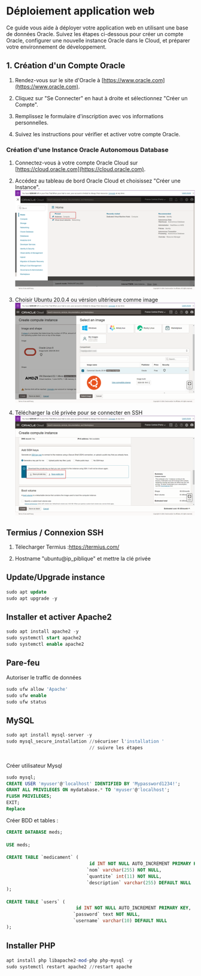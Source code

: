 # Déploiement application web

Ce guide vous aide à déployer votre application web en utilisant 
une base de données Oracle. Suivez les étapes ci-dessous pour créer un 
compte Oracle, configurer une nouvelle instance Oracle dans le Cloud, et préparer votre environnement de développement.

## 1. Création d'un Compte Oracle

1. Rendez-vous sur le site d'Oracle à [https://www.oracle.com](https://www.oracle.com).


2. Cliquez sur "Se Connecter" en haut à droite et sélectionnez "Créer un Compte".


3. Remplissez le formulaire d'inscription avec vos informations personnelles.


4. Suivez les instructions pour vérifier et activer votre compte Oracle.


### Création d'une Instance Oracle Autonomous Database

1. Connectez-vous à votre compte Oracle Cloud sur [https://cloud.oracle.com](https://cloud.oracle.com).

2. Accédez au tableau de bord Oracle Cloud et choisissez "Créer une Instance".
![image](doc_img/2024-07-18_12h20_33.png)

3. Choisir Ubuntu 20.0.4 ou vérsion ultérieure comme image
![image](doc_img/2024-07-18_12h22_12.png)

4. Télécharger la clé privée pour se connecter en SSH
   ![image](doc_img/2024-07-18_12h23_22.png)

## Termius / Connexion SSH
1. Télecharger Termius :https://termius.com/

2. Hostname "ubuntu@ip_piblique" et mettre la clé privée

## Update/Upgrade instance
````sql
sudo apt update
sudo apt upgrade -y
````
## Installer et activer Apache2
````sql
sudo apt install apache2 -y
sudo systemctl start apache2
sudo systemctl enable apache2
````

## Pare-feu
Autoriser le traffic de données
````sql
sudo ufw allow 'Apache'
sudo ufw enable
sudo ufw status
````

##  MySQL
````sql
sudo apt install mysql-server -y
sudo mysql_secure_installation //sécuriser l'installation ' 
                               // suivre les étapes 
          
````
Créer utilisateur Mysql
````sql
sudo mysql;
CREATE USER 'myuser'@'localhost' IDENTIFIED BY 'Mypassword1234!';
GRANT ALL PRIVILEGES ON mydatabase.* TO 'myuser'@'localhost';
FLUSH PRIVILEGES;
EXIT;
Replace
````

Créer BDD et tables : 

````sql
CREATE DATABASE meds;
       
USE meds;

CREATE TABLE `medicament` (
                               id INT NOT NULL AUTO_INCREMENT PRIMARY KEY,
                              `nom` varchar(255) NOT NULL,
                              `quantite` int(11) NOT NULL,
                              `description` varchar(255) DEFAULT NULL
);

CREATE TABLE `users` (
                          id INT NOT NULL AUTO_INCREMENT PRIMARY KEY,
                         `password` text NOT NULL,
                         `username` varchar(10) DEFAULT NULL
);
````

## Installer PHP
````sql
apt install php libapache2-mod-php php-mysql -y
sudo systemctl restart apache2 //restart apache
````
